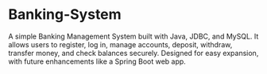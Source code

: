 # Banking-System
A simple Banking Management System built with Java, JDBC, and MySQL. It allows users to register, log in, manage accounts, deposit, withdraw, transfer money, and check balances securely. Designed for easy expansion, with future enhancements like a Spring Boot web app.
